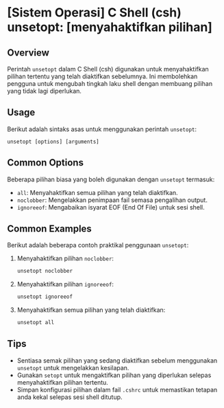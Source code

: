 # [Sistem Operasi] C Shell (csh) unsetopt: [menyahaktifkan pilihan]

## Overview
Perintah `unsetopt` dalam C Shell (csh) digunakan untuk menyahaktifkan pilihan tertentu yang telah diaktifkan sebelumnya. Ini membolehkan pengguna untuk mengubah tingkah laku shell dengan membuang pilihan yang tidak lagi diperlukan.

## Usage
Berikut adalah sintaks asas untuk menggunakan perintah `unsetopt`:

```
unsetopt [options] [arguments]
```

## Common Options
Beberapa pilihan biasa yang boleh digunakan dengan `unsetopt` termasuk:

- `all`: Menyahaktifkan semua pilihan yang telah diaktifkan.
- `noclobber`: Mengelakkan penimpaan fail semasa pengalihan output.
- `ignoreeof`: Mengabaikan isyarat EOF (End Of File) untuk sesi shell.

## Common Examples
Berikut adalah beberapa contoh praktikal penggunaan `unsetopt`:

1. Menyahaktifkan pilihan `noclobber`:
   ```csh
   unsetopt noclobber
   ```

2. Menyahaktifkan pilihan `ignoreeof`:
   ```csh
   unsetopt ignoreeof
   ```

3. Menyahaktifkan semua pilihan yang telah diaktifkan:
   ```csh
   unsetopt all
   ```

## Tips
- Sentiasa semak pilihan yang sedang diaktifkan sebelum menggunakan `unsetopt` untuk mengelakkan kesilapan.
- Gunakan `setopt` untuk mengaktifkan pilihan yang diperlukan selepas menyahaktifkan pilihan tertentu.
- Simpan konfigurasi pilihan dalam fail `.cshrc` untuk memastikan tetapan anda kekal selepas sesi shell ditutup.